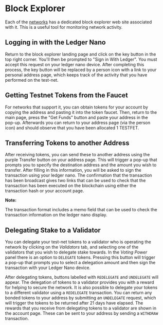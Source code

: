 # Block Explorer

Each of the [networks](./live-networks.md) has a dedicated block explorer web site associated with it. This is a useful tool for monitoring network activity.

## Logging in with the Ledger Nano

Return to the block explorer landing page and click on the key button in the top right corner. You'll then be prompted to "Sign in With Ledger". You must accept this request on your ledger nano device. After completing this process, the key button will be replaced by a person icon with a link to your personal address page, which keeps track of the activity that you have performed on the test-net.

## Getting Testnet Tokens from the Faucet

For networks that support it, you can obtain tokens for your account by copying the address and pasting it into the token faucet. Then, return to the main page, press the "Get Funds" button and paste your address in the pop-up. Afterwards you can return to your address page (via the person icon) and should observe that you have been allocated 1 TESTFET.

## Transferring Tokens to another Address

After receiving tokens, you can send these to another address using the purple Transfer button on your address page. This will trigger a pop-up that prompts you to specify the destination address and the amount you wish to transfer. After filling in this information, you will be asked to sign the transaction using your ledger nano. The confirmation that the transaction has been broadcast gives two links that can be used to check that the transaction has been executed on the blockchain using either the transaction hash or your account page.

<div class="admonition note">
  <p class="admonition-title"><b>Note:</b></p>
  <p>The transaction format includes a memo field that can be used to check the transaction information on the ledger nano display.</p>
</div>

## Delegating Stake to a Validator

You can delegate your test-net tokens to a validator who is operating the network by clicking on the _Validators_ tab, and selecting one of the validators that you wish to delegate stake towards. In the _Voting Power_ panel there is an option to `DELEGATE` tokens. Pressing this button will trigger a pop-up that prompts you to select a delegation amount and then sign the transaction with your Ledger Nano device.  

After delegating tokens, buttons labelled with `REDELEGATE` and `UNDELEGATE` will appear. The delegation of tokens to a validator provides you with a reward for helping to secure the network. It is also possible to delegate your tokens to a different validator using a `REDELEGATE` transaction. You can return any bonded tokens to your address by submitting an `UNDELEGATE` request, which will trigger the tokens to be returned after 21 days have elapsed. The rewards that you receive from delegating tokens to a validator are shown in the account page. These can be sent to your address by sending a `WITHDRAW` transaction. 
